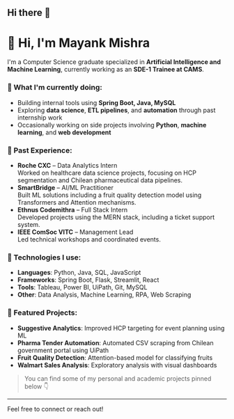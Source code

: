 ## Hi there 👋

# 👋 Hi, I'm Mayank Mishra

I'm a Computer Science graduate specialized in **Artificial Intelligence and Machine Learning**, currently working as an **SDE-1 Trainee at CAMS**.

### 🌱 What I'm currently doing:
- Building internal tools using **Spring Boot, Java, MySQL**
- Exploring **data science**, **ETL pipelines**, and **automation** through past internship work
- Occasionally working on side projects involving **Python**, **machine learning**, and **web development**

### 💼 Past Experience:
- **Roche CXC** – Data Analytics Intern  
  Worked on healthcare data science projects, focusing on HCP segmentation and Chilean pharmaceutical data pipelines.
- **SmartBridge** – AI/ML Practitioner  
  Built ML solutions including a fruit quality detection model using Transformers and Attention mechanisms.
- **Ethnus Codemithra** – Full Stack Intern  
  Developed projects using the MERN stack, including a ticket support system.
- **IEEE ComSoc VITC** – Management Lead  
  Led technical workshops and coordinated events.

### 🔧 Technologies I use:
- **Languages**: Python, Java, SQL, JavaScript
- **Frameworks**: Spring Boot, Flask, Streamlit, React
- **Tools**: Tableau, Power BI, UiPath, Git, MySQL
- **Other**: Data Analysis, Machine Learning, RPA, Web Scraping

### 📂 Featured Projects:
- **Suggestive Analytics**: Improved HCP targeting for event planning using ML  
- **Pharma Tender Automation**: Automated CSV scraping from Chilean government portal using UiPath  
- **Fruit Quality Detection**: Attention-based model for classifying fruits  
- **Walmart Sales Analysis**: Exploratory analysis with visual dashboards  

> You can find some of my personal and academic projects pinned below 👇

---

Feel free to connect or reach out!


